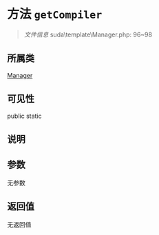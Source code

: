 # 方法 `getCompiler`

> *文件信息* suda\template\Manager.php: 96~98

## 所属类 

[Manager](../Manager.md)

## 可见性

 public static

## 说明



## 参数


无参数


## 返回值

无返回值

